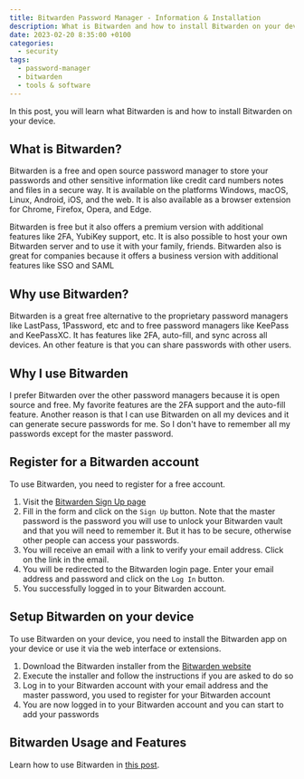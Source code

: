 ```yaml
---
title: Bitwarden Password Manager - Information & Installation
description: What is Bitwarden and how to install Bitwarden on your device
date: 2023-02-20 8:35:00 +0100
categories:
  - security
tags:
  - password-manager
  - bitwarden
  - tools & software
---
```


In this post, you will learn what Bitwarden is and how to install Bitwarden on your device.

## What is Bitwarden?

Bitwarden is a free and open source password manager to store your passwords and other sensitive information like credit card numbers notes and files in a secure way. It is available on the platforms Windows, macOS, Linux, Android, iOS, and the web. It is also available as a browser extension for Chrome, Firefox, Opera, and Edge.

Bitwarden is free but it also offers a premium version with additional features like 2FA, YubiKey support, etc. It is also possible to host your own Bitwarden server and to use it with your family, friends. Bitwarden also is great for companies because it offers a business version with additional features like SSO and SAML

## Why use Bitwarden?

Bitwarden is a great free alternative to the proprietary password managers like LastPass, 1Password, etc and to free password managers like KeePass and KeePassXC. It has features like 2FA, auto-fill, and sync across all devices. An other feature is that you can share passwords with other users.

## Why I use Bitwarden

I prefer Bitwarden over the other password managers because it is open source and free. My favorite features are the 2FA support and the auto-fill feature. Another reason is that I can use Bitwarden on all my devices and it can generate secure passwords for me. So I don't have to remember all my passwords except for the master password.

## Register for a Bitwarden account

To use Bitwarden, you need to register for a free account.

1. Visit the [Bitwarden Sign Up page](https://vault.bitwarden.com/#/register)
2. Fill in the form and click on the `Sign Up` button. Note that the master password is the password you will use to unlock your Bitwarden vault and that you will need to remember it. But it has to be secure, otherwise other people can access your passwords.
3. You will receive an email with a link to verify your email address. Click on the link in the email.
4. You will be redirected to the Bitwarden login page. Enter your email address and password and click on the `Log In` button.
5. You successfully logged in to your Bitwarden account.

## Setup Bitwarden on your device

To use Bitwarden on your device, you need to install the Bitwarden app on your device or use it via the web interface or extensions.

1. Download the Bitwarden installer from the [Bitwarden website](https://bitwarden.com/download/)
2. Execute the installer and follow the instructions if you are asked to do so
3. Log in to your Bitwarden account with your email address and the master password, you used to register for your Bitwarden account
4. You are now logged in to your Bitwarden account and you can start to add your passwords

## Bitwarden Usage and Features

Learn how to use Bitwarden in [this post](/security/bitwarden-password-manager-usage-features/).
